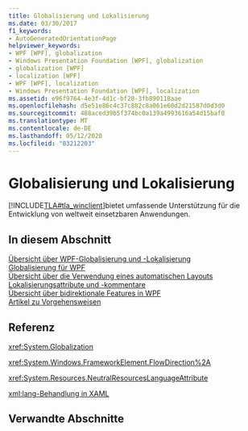 ```yaml
---
title: Globalisierung und Lokalisierung
ms.date: 03/30/2017
f1_keywords:
- AutoGeneratedOrientationPage
helpviewer_keywords:
- WPF [WPF], globalization
- Windows Presentation Foundation [WPF], globalization
- globalization [WPF]
- localization [WPF]
- WPF [WPF], localization
- Windows Presentation Foundation [WPF], localization
ms.assetid: e96f9764-4e3f-4d1c-bf20-3fb890118aae
ms.openlocfilehash: d5e51e86c4c37c882c8a061e60d2d21587d0d3d0
ms.sourcegitcommit: 488aced39b5f374bc0a139a4993616a54d15baf0
ms.translationtype: MT
ms.contentlocale: de-DE
ms.lasthandoff: 05/12/2020
ms.locfileid: "83212203"
---
```

# <a name="globalization-and-localization"></a>Globalisierung und Lokalisierung
[!INCLUDE[TLA#tla_winclient](../../../../includes/tlasharptla-winclient-md.md)]bietet umfassende Unterstützung für die Entwicklung von weltweit einsetzbaren Anwendungen.  
  
## <a name="in-this-section"></a>In diesem Abschnitt  
 [Übersicht über WPF-Globalisierung und -Lokalisierung](wpf-globalization-and-localization-overview.md)  
 [Globalisierung für WPF](globalization-for-wpf.md)  
 [Übersicht über die Verwendung eines automatischen Layouts](use-automatic-layout-overview.md)  
 [Lokalisierungsattribute und -kommentare](localization-attributes-and-comments.md)  
 [Übersicht über bidirektionale Features in WPF](bidirectional-features-in-wpf-overview.md)  
 [Artikel zu Vorgehensweisen](how-to-localize-an-application.md)  
  
## <a name="reference"></a>Referenz  
 <xref:System.Globalization>  
  
 <xref:System.Windows.FrameworkElement.FlowDirection%2A>  
  
 <xref:System.Resources.NeutralResourcesLanguageAttribute>  
  
 [xml:lang-Behandlung in XAML](../../../desktop-wpf/xaml-services/xml-language-handling.md)  
  
## <a name="related-sections"></a>Verwandte Abschnitte
